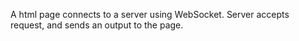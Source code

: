 A html page connects to a server using WebSocket. Server accepts request, and sends an output to the page.
